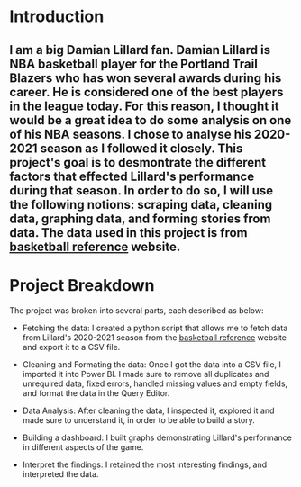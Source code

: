 # Introduction

I am a big Damian Lillard fan. Damian Lillard is NBA basketball player for the Portland Trail Blazers who has won several awards during his career. 
He is considered one of the best players in the league today. For this reason, I thought it would be a great idea to do some analysis on one of his NBA seasons. 
I chose to analyse his 2020-2021 season as I followed it closely.
This project's goal is to desmontrate the different factors that effected Lillard's performance during that season. In order to do so, I will use the following notions: scraping data, cleaning data, graphing data, and forming stories from data. The data used in this project is from [basketball reference](https://www.basketball-reference.com/) website.
--------------------------------------------

# Project Breakdown
The project was broken into several parts, each described as below: 
* Fetching the data: I created a python script that allows me to fetch data from Lillard's 2020-2021
 season from the [basketball reference](https://www.basketball-reference.com/) website and export it to a CSV file.
 
* Cleaning and Formating the data: Once I got the data into a CSV file, I imported it into Power BI. 
I made sure to remove all duplicates and unrequired data, fixed errors, handled missing values and empty fields, and format the data in the Query Editor.
 
* Data Analysis: After cleaning the data, I inspected it, explored it and made sure to understand it, in order 
to be able to build a story. 

* Building a dashboard: I built graphs demonstrating Lillard's performance in different aspects of the game.

* Interpret the findings: I retained the most interesting findings, and interpreted the data.
